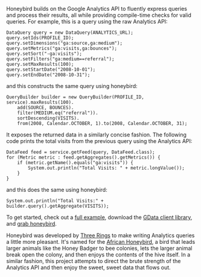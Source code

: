 Honeybird builds on the Google Analytics API to fluently express queries and process their results, all while providing compile-time checks for valid queries.  For example, this is a query using the raw Analytics API:

```
DataQuery query = new DataQuery(ANALYTICS_URL);
query.setIds(PROFILE_ID);
query.setDimensions("ga:source,ga:medium");
query.setMetrics("ga:visits,ga:bounces");
query.setSort("-ga:visits");
query.setFilters("ga:medium==referral");
query.setMaxResults(100);
query.setStartDate("2008-10-01");
query.setEndDate("2008-10-31");
```

and this constructs the same query using honeybird:

```
QueryBuilder builder = new QueryBuilder(PROFILE_ID, service).maxResults(100).
    add(SOURCE, BOUNCES).
    filter(MEDIUM.eq("referral")).
    sortDescending(VISITS).
    from(2008, Calendar.OCTOBER, 1).to(2008, Calendar.OCTOBER, 31);
```

It exposes the returned data in a similarly concise fashion.  The following code prints the total visits from the previous query using the Analytics API:

```
DataFeed feed = service.getFeed(query, DataFeed.class);
for (Metric metric : feed.getAggregates().getMetrics()) {
    if (metric.getName().equals("ga:visits")) {
        System.out.println("Total Visits: " + metric.longValue());
    }
}
```

and this does the same using honeybird:

```
System.out.println("Total Visits:" + builder.query().getAggregate(VISITS));
```

To get started, check out a [full example](http://code.google.com/p/honeybird/source/browse/trunk/example/java/example/HoneybirdExample.java), download the [GData client library](http://code.google.com/p/gdata-java-client/downloads/list), and [grab honeybird](http://honeybird.googlecode.com/files/honeybird-0.1.zip).

Honeybird was developed by [Three Rings](http://www.threerings.net) to make writing Analytics queries a little more pleasant.  It's named for the [African Honeybird](http://en.wikipedia.org/wiki/Greater_Honeyguide), a bird that leads larger animals like the Honey Badger to bee colonies, lets the larger animal break open the colony, and then enjoys the contents of the hive itself.  In a similar fashion, this project attempts to direct the brute strength of the Analytics API and then enjoy the sweet, sweet data that flows out.